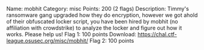 Name: mobhit
Category: misc
Points: 200 (2 flags)
Description:
Timmy's ransomware gang upgraded how they do encryption, however we got ahold of their obfuscated locker script, you have been hired by mobhit (no affiliation with crowdstrike) to analyze the locker and figure out how it works. Please help us!
Flag 1: 100 points
Download: https://chal.ctf-league.osusec.org/misc/mobhit/
Flag 2: 100 points

